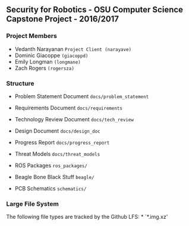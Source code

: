 ## Security for Robotics - OSU Computer Science Capstone Project - 2016/2017

### Project Members
  * Vedanth Narayanan `Project Client (narayave)`
  * Dominic Giacoppe `(giacoppd)`
  * Emily Longman `(longmane)`
  * Zach Rogers `(rogersza)`

### Structure
* Problem Statement Document `docs/problem_statement`

* Requirements Document `docs/requirements`

* Technology Review Document `docs/tech_review`

* Design Document `docs/design_doc`

* Progress Report `docs/progress_report`

* Threat Models `docs/threat_models`

* ROS Packages `ros_packages/`

* Beagle Bone Black Stuff `beagle/`

* PCB Schematics `schematics/`

### Large File System
The following file types are tracked by the Github LFS:
	* `*.img.xz'
